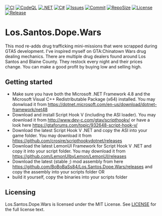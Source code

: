 [![CI](https://github.com/BoBoBaSs84/Los.Santos.Dope.Wars/actions/workflows/ci.yml/badge.svg?branch=main)](https://github.com/BoBoBaSs84/Los.Santos.Dope.Wars/actions/workflows/ci.yml)
[![CodeQL](https://github.com/BoBoBaSs84/Los.Santos.Dope.Wars/actions/workflows/codeql.yml/badge.svg?branch=main)](https://github.com/BoBoBaSs84/Los.Santos.Dope.Wars/actions/workflows/codeql.yml)
[![.NET](https://img.shields.io/badge/net48-5C2D91?logo=.NET&labelColor=gray)](https://github.com/BoBoBaSs84/Los.Santos.Dope.Wars)
[![C#](https://img.shields.io/badge/C%23-13.0-239120)](https://github.com/BoBoBaSs84/Los.Santos.Dope.Wars)
[![Issues](https://img.shields.io/github/issues/BoBoBaSs84/Los.Santos.Dope.Wars)](https://github.com/BoBoBaSs84/Los.Santos.Dope.Wars/issues)
[![Commit](https://img.shields.io/github/last-commit/BoBoBaSs84/Los.Santos.Dope.Wars)](https://github.com/BoBoBaSs84/Los.Santos.Dope.Wars/commits/main/)
[![RepoSize](https://img.shields.io/github/repo-size/BoBoBaSs84/Los.Santos.Dope.Wars)](https://github.com/BoBoBaSs84/Los.Santos.Dope.Wars)
[![License](https://img.shields.io/github/license/BoBoBaSs84/Los.Santos.Dope.Wars)](https://github.com/BoBoBaSs84/Los.Santos.Dope.Wars/blob/main/LICENSE)
[![Release](https://img.shields.io/github/v/release/BoBoBaSs84/Los.Santos.Dope.Wars)](https://github.com/BoBoBaSs84/Los.Santos.Dope.Wars/releases/latest)

# Los.Santos.Dope.Wars

This mod re-adds drug trafficking mini-missions that were scrapped during GTA5 development. I've inspired myself on GTA:Chinatown Wars drug dealing mechanics. There are multiple drug dealers found around Los Santos and Blaine County. They restock every night and their prices change. You can make a good profit by buying low and selling high.

## Getting started

- Make sure you have both the Microsoft .NET Framework 4.8 and the Microsoft Visual C++ Redistributable Package (x64) installed. You may donwload it from https://dotnet.microsoft.com/en-us/download/dotnet-framework/net48
- Download and install Script Hook V (including the ASI loader). You may download it from http://www.dev-c.com/gtav/scripthookv/ or have a look here https://gtaforums.com/topic/932648-script-hook-v/
- Download the latest Script Hook V .NET and copy the ASI into your game folder. You may download it from https://github.com/crosire/scripthookvdotnet/releases
- Download the latest LemonUI Framework for Script Hook V .NET and copy it into your script folder. You may download it from https://github.com/LemonUIbyLemon/LemonUI/releases
- Download the latest (stable ;) mod assembly from here https://github.com/BoBoBaSs84/Los.Santos.Dope.Wars/releases and copy the assembly into your scripts folder
OR
- build it yourself, copy the binaries into your scripts folder

## Licensing

Los.Santos.Dope.Wars is licensed under the MIT License. See [LICENSE](LICENSE) for the full license text.
